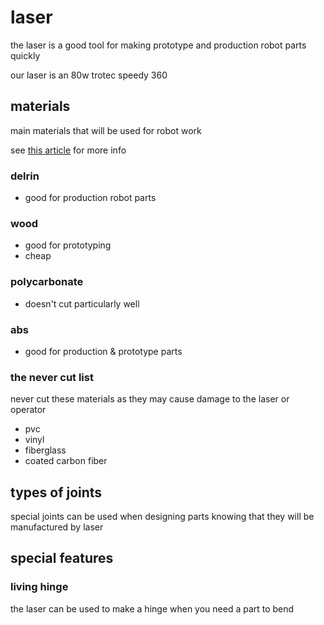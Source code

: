 # laser

the laser is a good tool for making prototype and production robot parts quickly

our laser is an 80w trotec speedy 360

## materials

main materials that will be used for robot work

see [this article](http://atxhackerspace.org/wiki/Laser_Cutter_Materials) for more info

### delrin

* good for production robot parts

### wood

* good for prototyping
* cheap

### polycarbonate

* doesn't cut particularly well

### abs
	
* good for production & prototype parts

### the never cut list
never cut these materials as they may cause damage to the laser or operator

* pvc
* vinyl
* fiberglass
* coated carbon fiber

## types of joints

special joints can be used when designing parts knowing that they will be manufactured by laser

## special features

### living hinge
the laser can be used to make a hinge when you need a part to bend